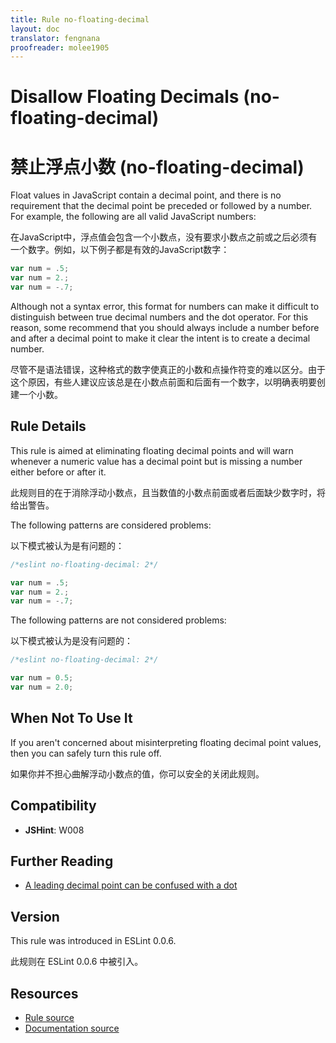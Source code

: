 ```yaml
---
title: Rule no-floating-decimal
layout: doc
translator: fengnana
proofreader: molee1905
---
```

<!-- Note: No pull requests accepted for this file. See README.md in the root directory for details. -->

# Disallow Floating Decimals (no-floating-decimal)

# 禁止浮点小数 (no-floating-decimal)

Float values in JavaScript contain a decimal point, and there is no requirement that the decimal point be preceded or followed by a number. For example, the following are all valid JavaScript numbers:

在JavaScript中，浮点值会包含一个小数点，没有要求小数点之前或之后必须有一个数字。例如，以下例子都是有效的JavaScript数字：

```js
var num = .5;
var num = 2.;
var num = -.7;
```

Although not a syntax error, this format for numbers can make it difficult to distinguish between true decimal numbers and the dot operator. For this reason, some recommend that you should always include a number before and after a decimal point to make it clear the intent is to create a decimal number.

尽管不是语法错误，这种格式的数字使真正的小数和点操作符变的难以区分。由于这个原因，有些人建议应该总是在小数点前面和后面有一个数字，以明确表明要创建一个小数。

## Rule Details

This rule is aimed at eliminating floating decimal points and will warn whenever a numeric value has a decimal point but is missing a number either before or after it.

此规则目的在于消除浮动小数点，且当数值的小数点前面或者后面缺少数字时，将给出警告。

The following patterns are considered problems:

以下模式被认为是有问题的：

```js
/*eslint no-floating-decimal: 2*/

var num = .5;
var num = 2.;
var num = -.7;
```

The following patterns are not considered problems:

以下模式被认为是没有问题的：

```js
/*eslint no-floating-decimal: 2*/

var num = 0.5;
var num = 2.0;
```

## When Not To Use It

If you aren't concerned about misinterpreting floating decimal point values, then you can safely turn this rule off.

如果你并不担心曲解浮动小数点的值，你可以安全的关闭此规则。

## Compatibility

* **JSHint**: W008

## Further Reading

* [A leading decimal point can be confused with a dot](http://jslinterrors.com/a-leading-decimal-point-can-be-confused-with-a-dot-a/)

## Version

This rule was introduced in ESLint 0.0.6.

此规则在 ESLint 0.0.6 中被引入。

## Resources

* [Rule source](https://github.com/eslint/eslint/tree/master/lib/rules/no-floating-decimal.js)
* [Documentation source](https://github.com/eslint/eslint/tree/master/docs/rules/no-floating-decimal.md)
